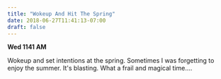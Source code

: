 ```yaml
---
title: "Wokeup And Hit The Spring"
date: 2018-06-27T11:41:13-07:00
draft: false
---
```

**Wed 1141 AM**

Wokeup and set intentions at the spring. Sometimes I was forgetting to enjoy the summer. It's blasting. What a frail and magical time....
